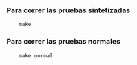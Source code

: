 ### Para correr las pruebas sintetizadas
        make
### Para correr las pruebas normales
        make normal